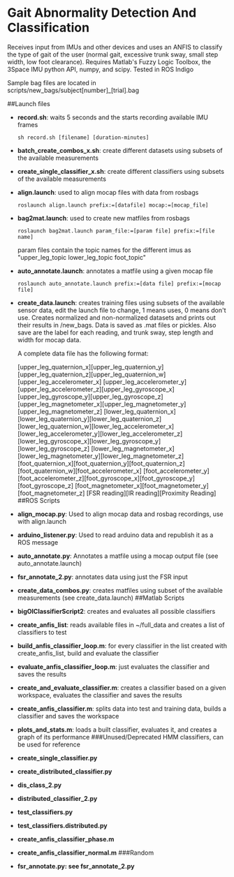 # Gait Abnormality Detection And Classification
Receives input from IMUs and other devices and uses an ANFIS to classify
the type of gait of the user (normal gait, excessive trunk sway, small step width, low foot clearance). Requires Matlab's Fuzzy Logic Toolbox, the 3Space IMU
python API, numpy, and scipy. Tested in ROS Indigo

Sample bag files are located in scripts/new_bags/subject[number]_[trial].bag

##Launch files
* **record.sh**: waits 5 seconds and the starts recording available IMU frames
    <pre><code>sh record.sh [filename] [duration-minutes]</code></pre>
* **batch_create_combos_x.sh**: create different datasets using subsets of the available
measurements
* **create_single_classifier_x.sh**: create different classifiers using subsets of the available
measurements
* **align.launch**: used to align mocap files with data from rosbags
    <pre><code>roslaunch align.launch prefix:=[datafile] mocap:=[mocap_file]</code></pre>
* **bag2mat.launch**: used to create new matfiles from rosbags
    <pre><code>roslaunch bag2mat.launch param_file:=[param file] prefix:=[file name]</code></pre>
    param files contain the topic names for the different imus as "upper_leg_topic lower_leg_topic foot_topic"
* **auto_annotate.launch**: annotates a matfile using a given mocap file
    <pre><code>roslaunch auto_annotate.launch prefix:=[data file] prefix:=[mocap file]</code></pre>
* **create_data.launch**: creates training files using subsets of the available sensor data, edit the launch file
   to change, 1 means uses, 0 means don't use. Creates normalized and non-normalized datasets and prints out their results
   in /new_bags. Data is saved as .mat files or pickles. Also save are the label for each reading, and
   trunk sway, step length and width for mocap data.
   
   A complete data file has the following format:
   
   [upper_leg_quaternion_x][upper_leg_quaternion_y][upper_leg_quaternion_z][upper_leg_quaternion_w][upper_leg_accelerometer_x]
   [upper_leg_accelerometer_y][upper_leg_accelerometer_z][upper_leg_gyroscope_x][upper_leg_gyroscope_y][upper_leg_gyroscope_z]
   [upper_leg_magnetometer_x][upper_leg_magnetometer_y][upper_leg_magnetometer_z]
   [lower_leg_quaternion_x][lower_leg_quaternion_y][lower_leg_quaternion_z][lower_leg_quaternion_w][lower_leg_accelerometer_x]
   [lower_leg_accelerometer_y][lower_leg_accelerometer_z][lower_leg_gyroscope_x][lower_leg_gyroscope_y][lower_leg_gyroscope_z]
   [lower_leg_magnetometer_x][lower_leg_magnetometer_y][lower_leg_magnetometer_z]
   [foot_quaternion_x][foot_quaternion_y][foot_quaternion_z][foot_quaternion_w][foot_accelerometer_x]
   [foot_accelerometer_y][foot_accelerometer_z][foot_gyroscope_x][foot_gyroscope_y][foot_gyroscope_z]
   [foot_magnetometer_x][foot_magnetometer_y][foot_magnetometer_z]
   [FSR reading][IR reading][Proximity Reading]
##ROS Scripts
* **align_mocap.py**: Used to align mocap data and rosbag recordings, use with align.launch
* **arduino_listener.py**: Used to read arduino data and republish it as a ROS message
* **auto_annotate.py**: Annotates a matfile using a mocap output file (see auto_annotate.launch)
* **fsr_annotate_2.py**: annotates data using just the FSR input
* **create_data_combos.py**: creates matfiles using subset of the available measurements (see create_data.launch)
##Matlab Scripts
* **bigOlClassifierScript2**: creates and evaluates all possible classifiers
* **create_anfis_list**: reads available files in ~/full_data and creates a list of classifiers to test
* **build_anfis_classifier_loop.m**: for every classifier in the list created with create_anfis_list, build and evaluate the
 classifier
* **evaluate_anfis_classifier_loop.m**: just evaluates the classifier and saves the results
* **create_and_evaluate_classifier.m**: creates a classifier based on a given workspace, evaluates the classifier and saves the results
* **create_anfis_classifier.m**: splits data into test and training data, builds a classifier and saves the workspace
* **plots_and_stats.m**: loads a built classifier, evaluates it, and creates a graph of its performance 
###Unused/Deprecated
HMM classifiers, can be used for reference
* **create_single_classifier.py**
* **create_distributed_classifier.py**
* **dis_class_2.py**
* **distributed_classifier_2.py**
* **test_classifiers.py**
* **test_classifiers.distributed.py**
* **create_anfis_classifier_phase.m**
* **create_anfis_classifier_normal.m**
###Random
* **fsr_annotate.py: see fsr_annotate_2.py**
